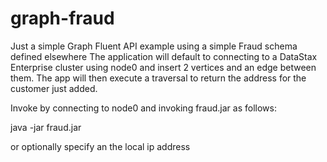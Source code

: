 # graph-fraud
Just a simple Graph Fluent API example using a simple Fraud schema defined elsewhere
The application will default to connecting to a DataStax Enterprise cluster using node0 and
insert 2 vertices and an edge between them.  The app will then execute a traversal to return the
address for the customer just added.

Invoke by connecting to node0 and invoking fraud.jar as follows:

java -jar fraud.jar

or optionally specify an the local ip  address



